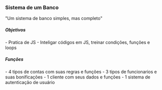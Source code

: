 <h3>Sistema de um Banco</h3>
<p>"Um sistema de banco simples, mas completo"</p>

<h5>Objetivos</h5>
- Pratica de JS
- Inteligar códigos em JS, treinar condições, funções e loops

<h5>Funções</h5>
- 4 tipos de contas com suas regras e funções
- 3 tipos de funcionarios e suas bonificações
- 1 cliente com seus dados e funções
- 1 sistema de autenticação de usuário